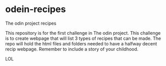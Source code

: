 # odein-recipes
The odin project recipes

This repository is for the first challenge in The odin project.
This challenge is to create webpage that will list 3 types of recipes
that can be made.
The repo will hold the html files and folders needed to have a 
halfway decent recip webpage. Remember to include a story of your childhood.

LOL
